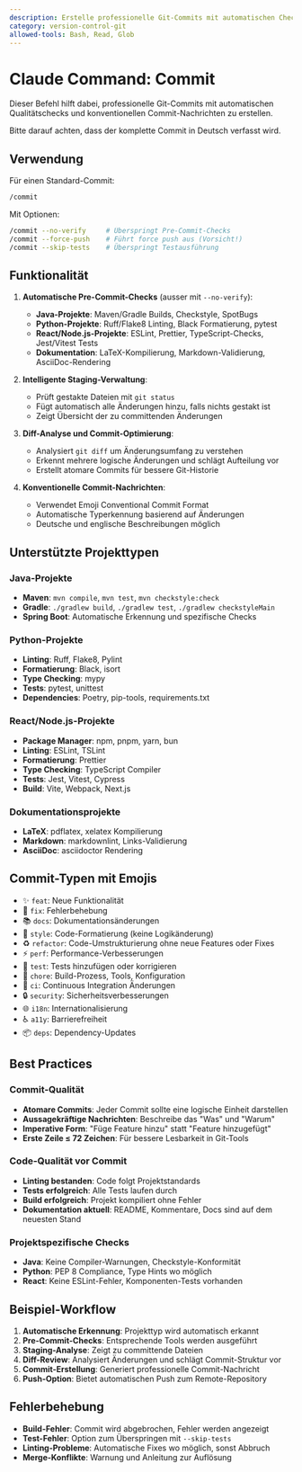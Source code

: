 ```yaml
---
description: Erstelle professionelle Git-Commits mit automatischen Checks für Java, Python und React Projekte
category: version-control-git
allowed-tools: Bash, Read, Glob
---
```


# Claude Command: Commit

Dieser Befehl hilft dabei, professionelle Git-Commits mit automatischen Qualitätschecks und konventionellen Commit-Nachrichten zu erstellen.

Bitte darauf achten, dass der komplette Commit in Deutsch verfasst wird.

## Verwendung

Für einen Standard-Commit:

```bash
/commit
```

Mit Optionen:

```bash
/commit --no-verify     # Überspringt Pre-Commit-Checks
/commit --force-push    # Führt force push aus (Vorsicht!)
/commit --skip-tests    # Überspringt Testausführung
```

## Funktionalität

1. **Automatische Pre-Commit-Checks** (ausser mit `--no-verify`):
   - **Java-Projekte**: Maven/Gradle Builds, Checkstyle, SpotBugs
   - **Python-Projekte**: Ruff/Flake8 Linting, Black Formatierung, pytest
   - **React/Node.js-Projekte**: ESLint, Prettier, TypeScript-Checks, Jest/Vitest Tests
   - **Dokumentation**: LaTeX-Kompilierung, Markdown-Validierung, AsciiDoc-Rendering

2. **Intelligente Staging-Verwaltung**:
   - Prüft gestakte Dateien mit `git status`
   - Fügt automatisch alle Änderungen hinzu, falls nichts gestakt ist
   - Zeigt Übersicht der zu committenden Änderungen

3. **Diff-Analyse und Commit-Optimierung**:
   - Analysiert `git diff` um Änderungsumfang zu verstehen
   - Erkennt mehrere logische Änderungen und schlägt Aufteilung vor
   - Erstellt atomare Commits für bessere Git-Historie

4. **Konventionelle Commit-Nachrichten**:
   - Verwendet Emoji Conventional Commit Format
   - Automatische Typerkennung basierend auf Änderungen
   - Deutsche und englische Beschreibungen möglich

## Unterstützte Projekttypen

### Java-Projekte

- **Maven**: `mvn compile`, `mvn test`, `mvn checkstyle:check`
- **Gradle**: `./gradlew build`, `./gradlew test`, `./gradlew checkstyleMain`
- **Spring Boot**: Automatische Erkennung und spezifische Checks

### Python-Projekte

- **Linting**: Ruff, Flake8, Pylint
- **Formatierung**: Black, isort
- **Type Checking**: mypy
- **Tests**: pytest, unittest
- **Dependencies**: Poetry, pip-tools, requirements.txt

### React/Node.js-Projekte

- **Package Manager**: npm, pnpm, yarn, bun
- **Linting**: ESLint, TSLint
- **Formatierung**: Prettier
- **Type Checking**: TypeScript Compiler
- **Tests**: Jest, Vitest, Cypress
- **Build**: Vite, Webpack, Next.js

### Dokumentationsprojekte

- **LaTeX**: pdflatex, xelatex Kompilierung
- **Markdown**: markdownlint, Links-Validierung
- **AsciiDoc**: asciidoctor Rendering

## Commit-Typen mit Emojis

- ✨ `feat`: Neue Funktionalität
- 🐛 `fix`: Fehlerbehebung
- 📚 `docs`: Dokumentationsänderungen
- 💎 `style`: Code-Formatierung (keine Logikänderung)
- ♻️ `refactor`: Code-Umstrukturierung ohne neue Features oder Fixes
- ⚡ `perf`: Performance-Verbesserungen
- 🧪 `test`: Tests hinzufügen oder korrigieren
- 🔧 `chore`: Build-Prozess, Tools, Konfiguration
- 🚀 `ci`: Continuous Integration Änderungen
- 🔒 `security`: Sicherheitsverbesserungen
- 🌐 `i18n`: Internationalisierung
- ♿ `a11y`: Barrierefreiheit
- 📦 `deps`: Dependency-Updates

## Best Practices

### Commit-Qualität

- **Atomare Commits**: Jeder Commit sollte eine logische Einheit darstellen
- **Aussagekräftige Nachrichten**: Beschreibe das "Was" und "Warum"
- **Imperative Form**: "Füge Feature hinzu" statt "Feature hinzugefügt"
- **Erste Zeile ≤ 72 Zeichen**: Für bessere Lesbarkeit in Git-Tools

### Code-Qualität vor Commit

- **Linting bestanden**: Code folgt Projektstandards
- **Tests erfolgreich**: Alle Tests laufen durch
- **Build erfolgreich**: Projekt kompiliert ohne Fehler
- **Dokumentation aktuell**: README, Kommentare, Docs sind auf dem neuesten Stand

### Projektspezifische Checks

- **Java**: Keine Compiler-Warnungen, Checkstyle-Konformität
- **Python**: PEP 8 Compliance, Type Hints wo möglich
- **React**: Keine ESLint-Fehler, Komponenten-Tests vorhanden

## Beispiel-Workflow

1. **Automatische Erkennung**: Projekttyp wird automatisch erkannt
2. **Pre-Commit-Checks**: Entsprechende Tools werden ausgeführt
3. **Staging-Analyse**: Zeigt zu committende Dateien
4. **Diff-Review**: Analysiert Änderungen und schlägt Commit-Struktur vor
5. **Commit-Erstellung**: Generiert professionelle Commit-Nachricht
6. **Push-Option**: Bietet automatischen Push zum Remote-Repository

## Fehlerbehebung

- **Build-Fehler**: Commit wird abgebrochen, Fehler werden angezeigt
- **Test-Fehler**: Option zum Überspringen mit `--skip-tests`
- **Linting-Probleme**: Automatische Fixes wo möglich, sonst Abbruch
- **Merge-Konflikte**: Warnung und Anleitung zur Auflösung
